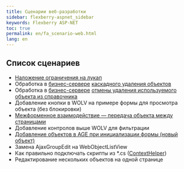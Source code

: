 ```yaml
---
title: Сценарии веб-разработки
sidebar: flexberry-aspnet_sidebar
keywords: Flexberry ASP-NET
toc: true
permalink: en/fa_scenario-web.html
lang: en
---
```


## Список сценариев

* [Наложение ограничения на лукап](fa_lookup-limit-web.html)
* Обработка в [бизнес-сервере](fo_business-servers-wrapper-business-facade.html) [каскадного удаления объектов](fo_cascade-delete.html)
* Обработка в [бизнес-сервере](fo_business-servers-wrapper-business-facade.html) [отмены удаления используемого объекта из справочника](fo_delete-cancel.html)
* Добавление кнопки в WOLV на примере формы для просмотра объекта (без блокировки)
* [Межформенное взаимодействие — передача объекта между страницами](fa_object-transfer-web.html)
* Добавление контролов выше WOLV для фильтрации
* [Добавление объектов в AGE при инициализации формы (новый объект)](fa_ajax-group-edit.html)
* Замена AjaxGroupEdit на WebObjectListView
* Как правильно подключать скрипты из *.cs ([ContextHelper](fa_context-helper.html))
* Редактирование нескольких объектов на одной странице

